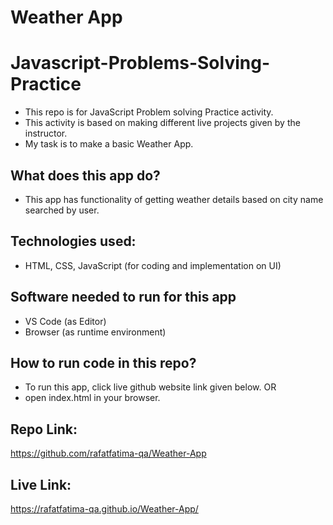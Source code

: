 # Weather App

# Javascript-Problems-Solving-Practice
- This repo is for JavaScript Problem solving Practice activity.
- This activity is based on making different live projects given by the instructor.
- My task is to make a basic Weather App.

## What does this app do?
- This app has functionality of getting weather details based on city name searched by user.

## Technologies used:
- HTML, CSS, JavaScript (for coding and implementation  on UI)

## Software needed to run for this app
- VS Code (as Editor)
- Browser (as runtime environment)

## How to run code in this repo?
- To run this app, click live github website link given below.
OR
- open index.html in your browser.

## Repo Link:
https://github.com/rafatfatima-qa/Weather-App

## Live Link:
https://rafatfatima-qa.github.io/Weather-App/
